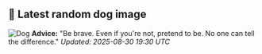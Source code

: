 ## 🐶 Latest random dog image
![Dog](https://images.dog.ceo/breeds/terrier-cairn/n02096177_2143.jpg)
**Advice:** "Be brave. Even if you're not, pretend to be. No one can tell the difference."
*Updated: 2025-08-30 19:30 UTC*
